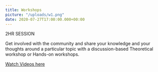 ```yaml
---
title: Workshops
picture: "/uploads/w1.png"
date: 2020-07-27T17:00:00.000+00:00
---
```


2HR SESSION


Get involved with the community and share your 
knowledge and your thoughts around a particular 
topic with a discussion-based Theoretical workshop 
or Hands-on workshops. 

[Watch Videos here](https://www.youtube.com/watch?v=ZoBRYyzOmmg&list=PLLgC0nB1k-MPKUH5NoQnvyejgIH8IJtcY)

